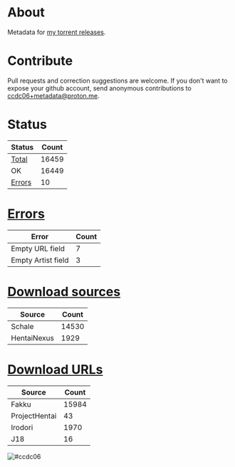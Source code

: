 # About
Metadata for [my torrent releases](https://sukebei.nyaa.si/?q=CCDC06).

# Contribute
Pull requests and correction suggestions are welcome. If you don't want to expose your github account, send anonymous contributions to [ccdc06+metadata@proton.me](mailto:ccdc06+metadata@proton.me).

<!-- [Status] -->
# Status
|Status|Count|
|-|-|
|[Total](indexes/list.csv)|16459|
|OK|16449|
|[Errors](indexes/errors.csv)|10|

# [Errors](indexes/errors.csv)
|Error|Count|
|-|-|
|Empty URL field|7|
|Empty Artist field|3|

# [Download sources](indexes/downloadSource.csv)
|Source|Count|
|-|-|
|Schale|14530|
|HentaiNexus|1929|

# [Download URLs](indexes/urlSource.csv)
|Source|Count|
|-|-|
|Fakku|15984|
|ProjectHentai|43|
|Irodori|1970|
|J18|16|
<!-- [/Status] -->

![#ccdc06](https://placehold.co/15x15/ccdc06/ccdc06.png)
